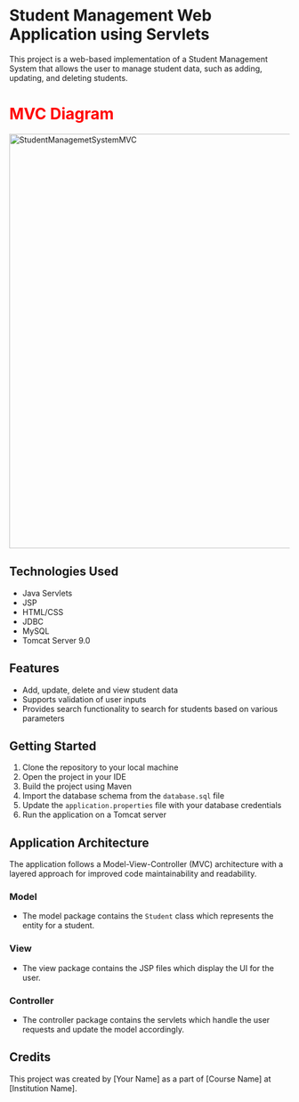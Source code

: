 # Student Management Web Application using Servlets

This project is a web-based implementation of a Student Management System that allows the user to manage student data, such as adding, updating, and deleting students.

<h1 style='color:red'> MVC Diagram </h1> 
</p><img width="745" alt="StudentManagemetSystemMVC" src="https://user-images.githubusercontent.com/108913933/212731223-8c264a21-9d98-4d20-bedf-f69b7d812bd7.png">

## Technologies Used
- Java Servlets
- JSP
- HTML/CSS
- JDBC
- MySQL
- Tomcat Server 9.0

## Features
- Add, update, delete and view student data
- Supports validation of user inputs
- Provides search functionality to search for students based on various parameters

## Getting Started
1. Clone the repository to your local machine
2. Open the project in your IDE
3. Build the project using Maven
4. Import the database schema from the `database.sql` file
5. Update the `application.properties` file with your database credentials
6. Run the application on a Tomcat server

## Application Architecture
The application follows a Model-View-Controller (MVC) architecture with a layered approach for improved code maintainability and readability.

### Model
- The model package contains the `Student` class which represents the entity for a student.

### View
- The view package contains the JSP files which display the UI for the user.

### Controller
- The controller package contains the servlets which handle the user requests and update the model accordingly.

## Credits
This project was created by [Your Name] as a part of [Course Name] at [Institution Name].
